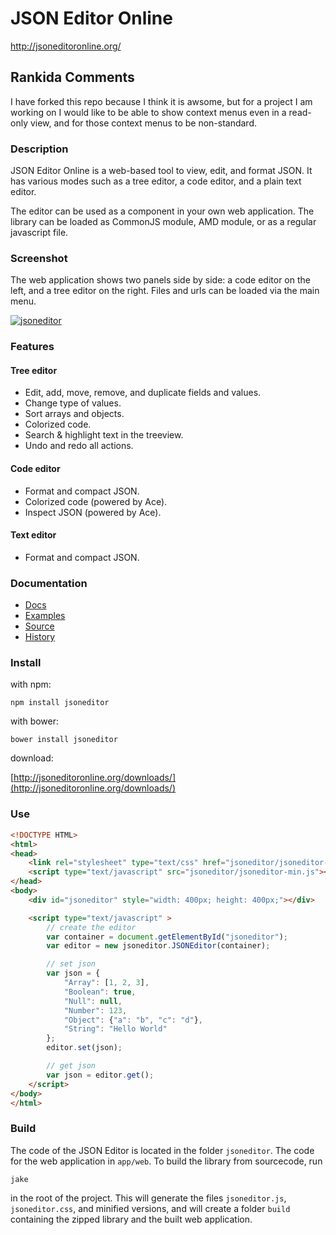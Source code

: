 # JSON Editor Online
http://jsoneditoronline.org/

## Rankida Comments

I have forked this repo because I think it is awsome, but for a project I am
working on I would like to be able to show context menus even in a read-only
view, and for those context menus to be non-standard.

### Description

JSON Editor Online is a web-based tool to view, edit, and format JSON.
It has various modes such as a tree editor, a code editor, and a plain text
editor.

The editor can be used as a component in your own web application. The library
can be loaded as CommonJS module, AMD module, or as a regular javascript file.

### Screenshot

The web application shows two panels side by side: a code editor on the left,
and a tree editor on the right. Files and urls can be loaded via the main menu.

<a href="http://jsoneditoronline.org">
    <img alt="jsoneditor"
        src="https://raw.github.com/josdejong/jsoneditor/master/misc/screenshots/jsoneditoronline.png">
</a>


### Features

#### Tree editor
- Edit, add, move, remove, and duplicate fields and values.
- Change type of values.
- Sort arrays and objects.
- Colorized code.
- Search & highlight text in the treeview.
- Undo and redo all actions.

#### Code editor
- Format and compact JSON.
- Colorized code (powered by Ace).
- Inspect JSON (powered by Ace).

#### Text editor
- Format and compact JSON.


### Documentation

- [Docs](https://github.com/josdejong/jsoneditor/tree/master/docs)
- [Examples](https://github.com/josdejong/jsoneditor/tree/master/examples)
- [Source](https://github.com/josdejong/jsoneditor)
- [History](https://github.com/josdejong/jsoneditor/blob/master/HISTORY.md)


### Install

with npm:

    npm install jsoneditor

with bower:

    bower install jsoneditor

download:

[http://jsoneditoronline.org/downloads/](http://jsoneditoronline.org/downloads/)


### Use

```html
<!DOCTYPE HTML>
<html>
<head>
    <link rel="stylesheet" type="text/css" href="jsoneditor/jsoneditor-min.css">
    <script type="text/javascript" src="jsoneditor/jsoneditor-min.js"></script>
</head>
<body>
    <div id="jsoneditor" style="width: 400px; height: 400px;"></div>

    <script type="text/javascript" >
        // create the editor
        var container = document.getElementById("jsoneditor");
        var editor = new jsoneditor.JSONEditor(container);

        // set json
        var json = {
            "Array": [1, 2, 3],
            "Boolean": true,
            "Null": null,
            "Number": 123,
            "Object": {"a": "b", "c": "d"},
            "String": "Hello World"
        };
        editor.set(json);

        // get json
        var json = editor.get();
    </script>
</body>
</html>
```

### Build

The code of the JSON Editor is located in the folder `jsoneditor`.
The code for the web application in `app/web`.
To build the library from sourcecode, run

    jake

in the root of the project. This will generate the files `jsoneditor.js`,
`jsoneditor.css`, and minified versions, and will create a folder `build`
containing the zipped library and the built web application.
